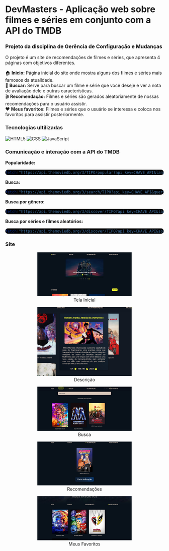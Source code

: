 # DevMasters - Aplicação web sobre filmes e séries em conjunto com a API do TMDB

### Projeto da disciplina de Gerência de Configuração e Mudanças

O projeto é um site de recomendações de filmes e séries, que apresenta 4 páginas com objetivos diferentes. <br>


🏠 <b>Inicio:</b> Página inicial do site onde mostra alguns dos filmes e séries mais famosos da atualidade.<br>
🔎 <b>Buscar:</b> Serve para buscar um filme e série que você deseje e ver a nota de avaliação dele e outras características.<br>
🎬 <b>Recomendação:</b> Filmes e séries são gerados aleatoriamente de nossas recomendações para o usuário assistir.<br>
❤️ <b>Meus favoritos:</b> Filmes e séries que o usuário se interessa e coloca nos favoritos para assistir posteriormente.


### Tecnologias ultilizadas

![HTML5](https://img.shields.io/badge/HTML5-E34F26?style=for-the-badge&logo=html5&logoColor=white)
![CSS](https://img.shields.io/badge/CSS3-1572B6?style=for-the-badge&logo=css3&logoColor=white)
![JavaScript](    https://img.shields.io/badge/JavaScript-F7DF1E?style=for-the-badge&logo=javascript&logoColor=black)

### Comunicação e interação com a API do TMDB

<b>Popularidade:</b>
<div style="background-color: black; border-radius: 10px;">

```javascript
fetch("https://api.themoviedb.org/3/TIPO/popular?api_key=CHAVE_API&language=pt-BR&page=PAGE")
```

</div>


<b>Busca:</b>
<div style="background-color: black; border-radius: 10px;">

```javascript
fetch("https://api.themoviedb.org/3/search/TIPO?api_key=CHAVE_API&query=NOME_BUSCA&language=pt-BR&page=PAGE")
```

</div>

<b>Busca por gênero:</b>
<div style="background-color: black; border-radius: 10px;">

```javascript
fetch("https://api.themoviedb.org/3/discover/TIPO?api_key=CHAVE_API&language=pt-BR&&with_genres=ID_GENERO&page=PAGE")
```

</div>

<b>Busca por séries e filmes aleatórios:</b> 
<div style="background-color: black; border-radius: 10px;">

```javascript
fetch("https://api.themoviedb.org/3/discover/TIPO?api_key=CHAVE_API&sort_by=popularity.desc&page=PAGINA&language=pt-BR")
```

</div>

### Site

<div align="center">
    <figure>
        <img src="./assets/img/inicio.jpg" alt="Tela Inicial" width="300" />
        <figcaption>Tela Inicial</figcaption>
    </figure>
    <figure>
        <img src="./assets/img/descricao.jpg" alt="Descrição" width="300" />
        <figcaption>Descrição</figcaption>
    </figure>
    <figure>
        <img src="./assets/img/busca.jpg" alt="Busca" width="300" />
        <figcaption>Busca</figcaption>
    </figure>
    <figure>
        <img src="./assets/img/recomendações.jpg" alt="Recomendações" width="300" />
        <figcaption>Recomendações</figcaption>
    </figure>
    <figure>
        <img src="./assets/img/meusfavoritos.jpg" alt="Meus Favoritos" width="300" />
        <figcaption>Meus Favoritos</figcaption>
    </figure>
</div>